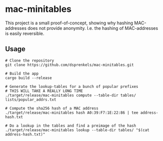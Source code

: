 # mac-minitables

This project is a small proof-of-concept, showing why hashing MAC-addresses does not provide
anonymity. I.e. the hashing of MAC-addresses is easily reversible.

## Usage

```
# Clone the repository
git clone https://github.com/dsprenkels/mac-minitables.git

# Build the app
cargo build --release

# Generate the lookup-tables for a bunch of popular prefixes
# THIS WILL TAKE A REALLY LONG TIME
./target/release/mac-minitables compute --table-dir tables/ lists/popular_addrs.txt

# Compute the sha256 hash of a MAC address
./target/release/mac-minitables hash A0:39:F7:1E:22:86 | tee address-hash.txt

# Do a lookup in the tables and find a preimage of the hash
./target/release/mac-minitables lookup --table-dir tables/ "$(cat address-hash.txt)"
